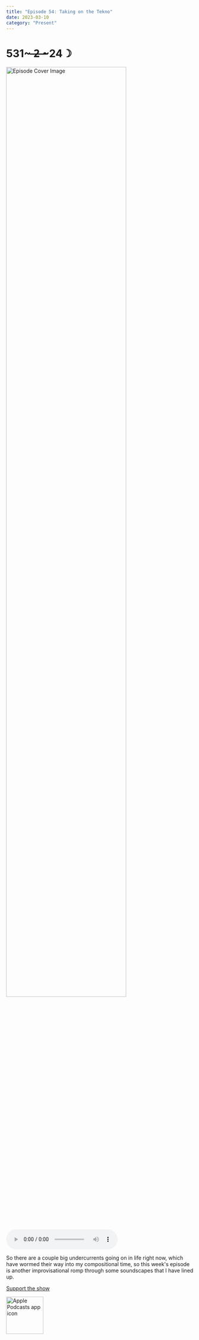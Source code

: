 ```yaml
---
title: "Episode 54: Taking on the Tekno"
date: 2023-03-10
category: "Present"
---
```

# 531~ ̶2̶ ̶~24☽
<img src="https://artwork.captivate.fm/6b7a7527-b6e6-4512-b660-fcc0b7e877a7/-opX7tpLAXRuMDvjmGlF_C_Y.jpg" alt="Episode Cover Image" width=80%/>
<audio controls>
  <source src="https://podcasts.captivate.fm/media/0e383deb-2f0a-4ae1-9edc-28e9bf41351a/12416220-episode-54-taking-on-the-tekno.mp3" type="audio/mpeg">
  Your browser does not support the audio element.
</audio>

<p>So there are a couple big undercurrents going on in life right now, which have wormed their way into my compositional time, so this week&apos;s episode is another improvisational romp through some soundscapes that I have lined up. </p><a rel="payment" href="https://www.paypal.com/donate/?hosted_button_id=WX3GRUK5BHJLS">Support the show</a>

<a href="https://podcasts.apple.com/us/podcast/living-room-music/id1608791560?tscg=30200&itsct=podcast_box_appicon&ls=1&mttnsubad=1608791560" style="display: inline-block;"><img src="https://toolbox.marketingtools.apple.com/api/v2/badges/app-icon-podcasts/standard/en-us" alt="Apple Podcasts app icon" style="width: 100px; height: 100px; vertical-align: middle; object-fit: contain;" /></a>
    